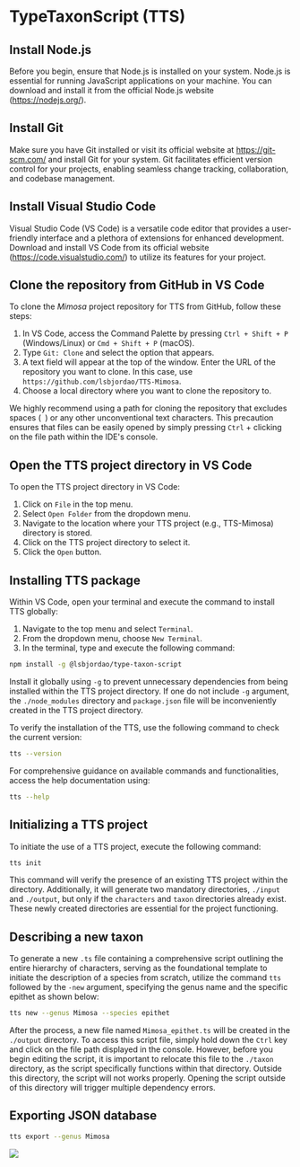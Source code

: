 # TypeTaxonScript (TTS)

## Install Node.js

Before you begin, ensure that Node.js is installed on your system. Node.js is essential for running JavaScript applications on your machine. You can download and install it from the official Node.js website (https://nodejs.org/).

## Install Git

Make sure you have Git installed or visit its official website at https://git-scm.com/ and install Git for your system. Git facilitates efficient version control for your projects, enabling seamless change tracking, collaboration, and codebase management.

## Install Visual Studio Code

Visual Studio Code (VS Code) is a versatile code editor that provides a user-friendly interface and a plethora of extensions for enhanced development. Download and install VS Code from its official website (https://code.visualstudio.com/) to utilize its features for your project.

## Clone the repository from GitHub in VS Code

To clone the *Mimosa* project repository for TTS from GitHub, follow these steps:

1. In VS Code, access the Command Palette by pressing `Ctrl + Shift + P` (Windows/Linux) or `Cmd + Shift + P` (macOS).
2. Type `Git: Clone` and select the option that appears.
3. A text field will appear at the top of the window. Enter the URL of the repository you want to clone. In this case, use `https://github.com/lsbjordao/TTS-Mimosa`.
4. Choose a local directory where you want to clone the repository to.

We highly recommend using a path for cloning the repository that excludes spaces (` `) or any other unconventional text characters. This precaution ensures that files can be easily opened by simply pressing `Ctrl` + clicking on the file path within the IDE's console.

## Open the TTS project directory in VS Code

To open the TTS project directory in VS Code:

1. Click on `File` in the top menu.
2. Select `Open Folder` from the dropdown menu.
3. Navigate to the location where your TTS project (e.g., TTS-Mimosa) directory is stored.
4. Click on the TTS project directory to select it.
5. Click the `Open` button.

## Installing TTS package

Within VS Code, open your terminal and execute the command to install TTS globally:

1. Navigate to the top menu and select `Terminal`.
2. From the dropdown menu, choose `New Terminal`.
3. In the terminal, type and execute the following command:

```bash
npm install -g @lsbjordao/type-taxon-script
```

Install it globally using `-g` to prevent unnecessary dependencies from being installed within the TTS project directory. If one do not include `-g` argument, the `./node_modules` directory and `package.json` file will be inconveniently created in the TTS project directory.

To verify the installation of the TTS, use the following command to check the current version:

```bash
tts --version
```

For comprehensive guidance on available commands and functionalities, access the help documentation using:

```bash
tts --help
```

## Initializing a TTS project

To initiate the use of a TTS project, execute the following command:

```bash
tts init
```

This command will verify the presence of an existing TTS project within the directory. Additionally, it will generate two mandatory directories, `./input` and `./output`, but only if the `characters` and `taxon` directories already exist. These newly created directories are essential for the project functioning.

## Describing a new taxon

To generate a new `.ts` file containing a comprehensive script outlining the entire hierarchy of characters, serving as the foundational template to initiate the description of a species from scratch, utilize the command `tts` followed by the `-new` argument, specifying the genus name and the specific epithet as shown below:

```bash
tts new --genus Mimosa --species epithet
```

After the process, a new file named `Mimosa_epithet.ts` will be created in the `./output` directory. To access this script file, simply hold down the `Ctrl` key and click on the file path displayed in the console. However, before you begin editing the script, it is important to relocate this file to the `./taxon` directory, as the script specifically functions within that directory. Outside this directory, the script will not works properly. Opening the script outside of this directory will trigger multiple dependency errors.

## Exporting JSON database

```bash
tts export --genus Mimosa
```

![](https://i.imgur.com/pFWNziR.png)